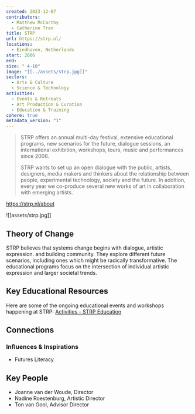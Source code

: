 ```yaml
---
created: 2023-12-07
contributors:
  - Matthew McCarthy
  - Catherine Tran
title: STRP
url: https://strp.nl/
locations:
  - Eindhoven, Netherlands
start: 2006
end: 
size: " 4-10"
image: "[[../assets/strp.jpg]]"
sectors:
  - Arts & Culture
  - Science & Technology
activities:
  - Events & Retreats
  - Art Production & Curation
  - Education & Training
cohere: true
metadata_version: "1"
---
```

>STRP offers an annual multi-day festival, extensive educational programs, new scenarios for the future, dialogue sessions, an international exhibition, workshops, tours, music and performances since 2006.  
>
>STRP wants to set up an open dialogue with the public, artists, designers, media makers and thinkers about the relationship between people, experimental technology, society and the future. In addition, every year we co-produce several new works of art in collaboration with emerging artists.

https://strp.nl/about

![[assets/strp.jpg]]

## Theory of Change

STRP believes that systems change begins with dialogue, artistic expression. and building community. They explore different future scenarios, including ones which might be radically transformative. The educational programs focus on the intersection of individual artistic expression and larger societal trends. 

## Key Educational Resources

Here are some of the ongoing educational events and workshops happening at STRP: [Activities - STRP Education](https://onderwijs.strp.nl/en/activities)

## Connections

### Influences & Inspirations

- Futures Literacy

## Key People

- Joanne van der Woude, Director
- Nadine Roestenburg, Artistic Director
- Ton van Gool, Advisor Director


